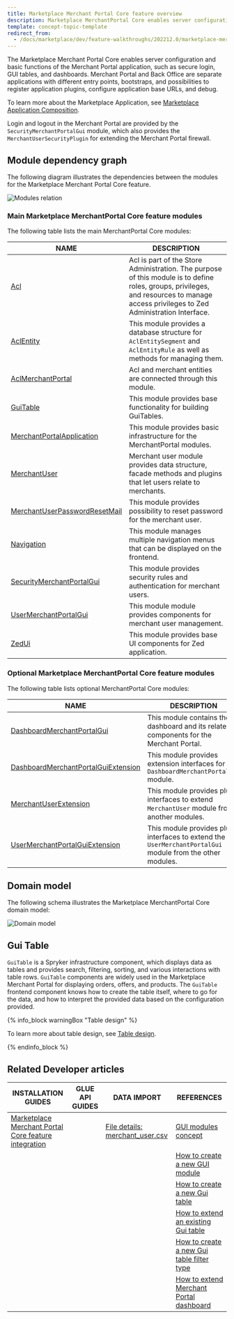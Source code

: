 ```yaml
---
title: Marketplace Merchant Portal Core feature overview
description: Marketplace MerchantPortal Core enables server configuration and the basic functionality of the Merchant Portal such as secure login.
template: concept-topic-template
redirect_from:
  - /docs/marketplace/dev/feature-walkthroughs/202212.0/marketplace-merchant-portal-core-feature-walkthrough/marketplace-merchant-portal-core-feature-walkthrough.html
---
```


The Marketplace Merchant Portal Core enables server configuration and basic functions of the Merchant Portal application, such as secure login, GUI tables, and dashboards. Merchant Portal and Back Office are separate applications with different entry points, bootstraps, and possibilities to register application plugins, configure application base URLs, and debug.



To learn more about the Marketplace Application, see [Marketplace Application Composition](/docs/marketplace/dev/architecture-overview/marketplace-application-composition.html).


Login and logout in the Merchant Portal are provided by the `SecurityMerchantPortalGui` module, which also provides the `MerchantUserSecurityPlugin` for extending the Merchant Portal firewall.

## Module dependency graph

The following diagram illustrates the dependencies between the modules for the Marketplace Merchant Portal Core feature.

![Modules relation](https://confluence-connect.gliffy.net/embed/image/2e0be237-6e7b-4488-8d4b-811707c14ea0.png?utm_medium=live&utm_source=custom)


### Main Marketplace MerchantPortal Core feature modules

The following table lists the main MerchantPortal Core modules:

| NAME | DESCRIPTION |
| -------------- | ------------------ |
| [Acl](https://github.com/spryker/acl) | Acl is part of the Store Administration. The purpose of this module is to define roles, groups, privileges, and resources to manage access privileges to Zed Administration Interface.   |
| [AclEntity](https://github.com/spryker/acl-entity) | This module provides a database structure for `AclEntitySegment` and `AclEntityRule` as well as methods for managing them.   |
| [AclMerchantPortal](https://github.com/spryker/acl-merchant-portal) | Acl and merchant entities are connected through this module.   |
| [GuiTable](https://github.com/spryker/gui-table) | This module provides base functionality for building GuiTables.    |
| [MerchantPortalApplication](https://github.com/spryker/merchant-portal-application) | This module provides basic infrastructure for the MerchantPortal modules.   |
| [MerchantUser](https://github.com/spryker/merchant-user) | Merchant user module provides data structure, facade methods and plugins that let users relate to merchants.  |
| [MerchantUserPasswordResetMail](https://github.com/spryker/merchant-user-password-reset-mail) | This module provides possibility to reset password for the merchant user.   |
| [Navigation](https://github.com/spryker/navigation) | This module manages multiple navigation menus that can be displayed on the frontend.   |
| [SecurityMerchantPortalGui](https://github.com/spryker/security-merchant-portal-gui) | This module provides security rules and authentication for merchant users.   |
| [UserMerchantPortalGui](https://github.com/spryker/user-merchant-portal-gui) | This module module provides components for merchant user management.    |
| [ZedUi](https://github.com/spryker/zed-ui) | This module provides base UI components for Zed application.   |

### Optional Marketplace MerchantPortal Core feature modules

The following table lists optional MerchantPortal Core modules:

| NAME | DESCRIPTION |
| -------------------- | --------------------- |
| [DashboardMerchantPortalGui](https://github.com/spryker/dashboard-merchant-portal-gui) | This module contains the dashboard and its related components for the Merchant Portal.  |
| [DashboardMerchantPortalGuiExtension](https://github.com/spryker/dashboard-merchant-portal-gui-extension) | This module provides extension interfaces for the `DashboardMerchantPortalGui` module.|
| [MerchantUserExtension](https://github.com/spryker/merchant-user-extension) | This module provides plugin interfaces to extend `MerchantUser` module from another modules.  |
| [UserMerchantPortalGuiExtension](https://github.com/spryker/user-merchant-portal-gui-extension) | This module provides plugin interfaces to extend the `UserMerchantPortalGui` module from the other modules.

## Domain model

The following schema illustrates the Marketplace MerchantPortal Core domain model:

![Domain model](https://confluence-connect.gliffy.net/embed/image/2f5bae0d-8b37-45f5-ad08-06ca5c0c562d.png?utm_medium=live&utm_source=custom)

## Gui Table

`GuiTable` is a Spryker infrastructure component, which displays data as tables and provides search, filtering, sorting, and various interactions with table rows.
`GuiTable` components are widely used in the Marketplace Merchant Portal for displaying orders, offers, and products.
The `GuiTable` frontend component knows how to create the table itself, where to go for the data, and how to interpret the provided data based on the configuration provided.

{% info_block warningBox "Table design" %}

To learn more about table design, see [Table design](/docs/marketplace/dev/front-end/{{page.version}}/table-design/).

{% endinfo_block %}

## Related Developer articles

|INSTALLATION GUIDES  |GLUE API GUIDES  |DATA IMPORT  | REFERENCES  |
|---------|---------|---------|--------|
| [Marketplace Merchant Portal Core feature integration](/docs/pbc/all/merchant-management/{{page.version}}/marketplace/install-and-upgrade/install-the-marketplace-merchant-portal-core-feature.html)          |          | [File details: merchant_user.csv](/docs/pbc/all/merchant-management/{{page.version}}/marketplace/import-data/file-details-merchant-user.csv.html)           | [GUI modules concept](/docs/pbc/all/merchant-management/{{page.version}}/marketplace/marketplace-merchant-portal-core-feature-overview/gui-modules-concept.html) |
|        |          |          | [How to create a new GUI module](/docs/pbc/all/merchant-management/{{page.version}}/marketplace/tutorials-and-howtos/how-to-create-gui-module.html)  |
|        |          |          | [How to create a new Gui table](/docs/pbc/all/merchant-management/{{page.version}}/marketplace/tutorials-and-howtos/how-to-create-gui-table.html)  |
|        |          |          | [How to extend an existing Gui table](/docs/pbc/all/merchant-management/{{page.version}}/marketplace/tutorials-and-howtos/how-to-extend-gui-table.html)  |
|        |          |          | [How to create a new Gui table filter type](/docs/pbc/all/merchant-management/{{page.version}}/marketplace/tutorials-and-howtos/how-to-add-new-guitable-filter-type.html)  |
|        |          |          | [How to extend Merchant Portal dashboard](/docs/pbc/all/merchant-management/{{page.version}}/marketplace/tutorials-and-howtos/how-to-extend-merchant-portal-dashboard.html)  |
